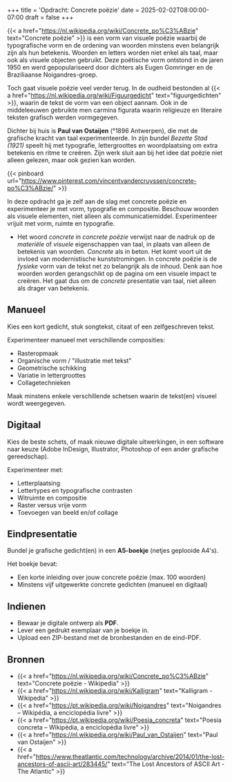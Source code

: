 +++
title = 'Opdracht: Concrete poëzie'
date = 2025-02-02T08:00:00-07:00
draft = false
+++

{{< a href="https://nl.wikipedia.org/wiki/Concrete_po%C3%ABzie" text="Concrete poëzie" >}} is een vorm van visuele poëzie waarbij de typografische vorm en de ordening van woorden minstens even belangrijk zijn als hun betekenis. Woorden en letters worden niet enkel als taal, maar ook als visuele objecten gebruikt. Deze poëtische vorm ontstond in de jaren 1950 en werd gepopulariseerd door dichters als Eugen Gomringer en de Braziliaanse Noigandres-groep. 

Toch gaat visuele poëzie veel verder terug. In de oudheid bestonden al {{< a href="https://nl.wikipedia.org/wiki/Figuurgedicht" text="figuurgedichten" >}}, waarin de tekst de vorm van een object aannam. Ook in de middeleeuwen gebruikte men carmina figurata waarin religieuze en literaire teksten grafisch werden vormgegeven. 

Dichter bij huis is **Paul van Ostaijen** (°1896 Antwerpen), die met de grafische kracht van taal experimenteerde. In zijn bundel *Bezette Stad (1921)* speelt hij met typografie, lettergroottes en woordplaatsing om extra betekenis en ritme te creëren. Zijn werk sluit aan bij het idee dat poëzie niet alleen gelezen, maar ook gezien kan worden. 

{{< pinboard url="https://www.pinterest.com/vincentvandercruyssen/concrete-po%C3%ABzie/" >}}

In deze opdracht ga je zelf aan de slag met concrete poëzie en experimenteer je met vorm, typografie en compositie. Beschouw woorden als visuele elementen, niet alleen als communicatiemiddel. Experimenteer vrijuit met vorm, ruimte en typografie. 

- Het woord *concrete* in *concrete poëzie* verwijst naar de nadruk op de *materiële* of *visuele* eigenschappen van taal, in plaats van alleen de betekenis van woorden. *Concrete* als in beton. Het komt voort uit de invloed van modernistische kunststromingen. In concrete poëzie is de *fysieke* vorm van de tekst net zo belangrijk als de inhoud. Denk aan hoe woorden worden gerangschikt op de pagina om een visuele impact te creëren. Het gaat dus om de *concrete* presentatie van taal, niet alleen als drager van betekenis.

## Manueel

Kies een kort gedicht, stuk songtekst, citaat of een zelfgeschreven tekst.

Experimenteer manueel met verschillende composities:

- Rasteropmaak
- Organische vorm / "illustratie met tekst"
- Geometrische schikking
- Variatie in lettergroottes
- Collagetechnieken

Maak minstens enkele verschillende schetsen waarin de tekst(en) visueel wordt weergegeven.

## Digitaal

Kies de beste schets, of maak nieuwe digitale uitwerkingen, in een software naar keuze (Adobe InDesign, Illustrator, Photoshop of een ander grafische gereedschap).

Experimenteer met:
- Letterplaatsing
- Lettertypes en typografische contrasten
- Witruimte en compositie
- Raster versus vrije vorm
- Toevoegen van beeld en/of collage

## Eindpresentatie

Bundel je grafische gedicht(en) in een **A5-boekje** (netjes geplooide A4's). 

Het boekje bevat:
- Een korte inleiding over jouw concrete poëzie (max. 100 woorden)
- Minstens vijf uitgewerkte concrete gedichten (manueel en digitaal)

## Indienen

- Bewaar je digitale ontwerp als **PDF**.
- Lever een gedrukt exemplaar van je boekje in.
- Upload een ZIP-bestand met de bronbestanden en de eind-PDF.

## Bronnen

- {{< a href="https://nl.wikipedia.org/wiki/Concrete_po%C3%ABzie" text="Concrete poëzie - Wikipedia" >}}
- {{< a href="https://nl.wikipedia.org/wiki/Kalligram" text="Kalligram - Wikipedia" >}}
- {{< a href="https://pt.wikipedia.org/wiki/Noigandres" text="Noigandres – Wikipédia, a enciclopédia livre" >}}
- {{< a href="https://pt.wikipedia.org/wiki/Poesia_concreta" text="Poesia concreta – Wikipédia, a enciclopédia livre" >}}
- {{< a href="https://nl.wikipedia.org/wiki/Paul_van_Ostaijen" text="Paul van Ostaijen" >}}
- {{< a href="https://www.theatlantic.com/technology/archive/2014/01/the-lost-ancestors-of-ascii-art/283445/" text="The Lost Ancestors of ASCII Art - The Atlantic" >}}